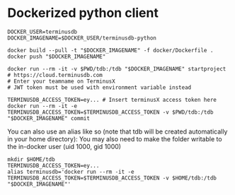 # Dockerized python client

```
DOCKER_USER=terminusdb
DOCKER_IMAGENAME=$DOCKER_USER/terminusdb-python

docker build --pull -t "$DOCKER_IMAGENAME" -f docker/Dockerfile .
docker push "$DOCKER_IMAGENAME"

docker run --rm -it -v $PWD/tdb:/tdb "$DOCKER_IMAGENAME" startproject
# https://cloud.terminusdb.com
# Enter your teamname on TerminusX
# JWT token must be used with environment variable instead 

TERMINUSDB_ACCESS_TOKEN=ey... # Insert terminusX access token here
docker run --rm -it -e TERMINUSDB_ACCESS_TOKEN=$TERMINUSDB_ACCESS_TOKEN -v $PWD/tdb:/tdb "$DOCKER_IMAGENAME" commit
```

You can also use an alias like so (note that tdb will be created automatically in your home directory):
You may also need to make the folder writable to the in-docker user (uid 1000, gid 1000)
```
mkdir $HOME/tdb
TERMINUSDB_ACCESS_TOKEN=ey...
alias terminusdb='docker run --rm -it -e TERMINUSDB_ACCESS_TOKEN=$TERMINUSDB_ACCESS_TOKEN -v $HOME/tdb:/tdb "$DOCKER_IMAGENAME"'
```

